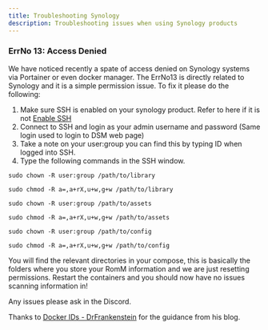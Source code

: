 ```yaml
---
title: Troubleshooting Synology
description: Troubleshooting issues when using Synology products
---
```


### ErrNo 13: Access Denied

We have noticed recently a spate of access denied on Synology systems via Portainer or even docker manager. The ErrNo13 is directly related to Synology and it is a simple permission issue. To fix it please do the following:

1. Make sure SSH is enabled on your synology product. Refer to here if it is not [Enable SSH](https://kb.synology.com/en-uk/DSM/tutorial/How_to_login_to_DSM_with_root_permission_via_SSH_Telnet)
2. Connect to SSH and login as your admin username and password (Same login used to login to DSM web page)
3. Take a note on your user:group you can find this by typing ID when logged into SSH.
4. Type the following commands in the SSH window.

`sudo chown -R user:group /path/to/library`

`sudo chmod -R a=,a+rX,u+w,g+w /path/to/library`

`sudo chown -R user:group /path/to/assets`

`sudo chmod -R a=,a+rX,u+w,g+w /path/to/assets`

`sudo chown -R user:group /path/to/config`

`sudo chmod -R a=,a+rX,u+w,g+w /path/to/config`

You will find the relevant directories in your compose, this is basically the folders where you store your RomM information and we are just resetting permissions. Restart the containers and you should now have no issues scanning information in!

Any issues please ask in the Discord.

Thanks to [Docker IDs - DrFrankenstein](https://drfrankenstein.co.uk/step-2-setting-up-a-restricted-docker-user-and-obtaining-ids/) for the guidance from his blog.
